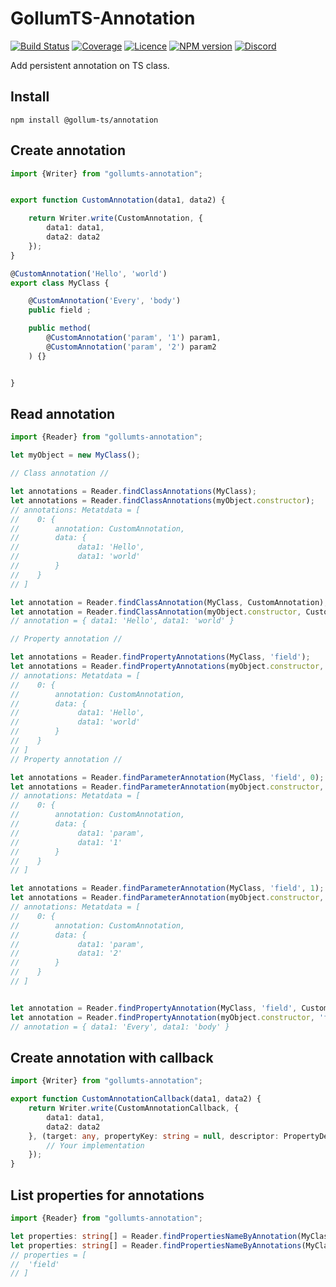 # GollumTS-Annotation

[![Build Status](https://travis-ci.com/GollumJS/gollumts-annotation.svg?branch=master)](https://app.travis-ci.com/github/GollumJS/GollumTS-Annotation)
[![Coverage](https://coveralls.io/repos/github/GollumJS/GollumTS-Annotation/badge.svg?branch=master)](https://coveralls.io/github/GollumJS/GollumTS-Annotation)
[![Licence](https://img.shields.io/npm/l/@gollum-ts/annotation.svg?colorB=4B9081)](https://github.com/GollumJS/GollumTS-Annotation/blob/master/LICENSE)
[![NPM version](https://img.shields.io/npm/v/@gollum-ts/annotation.svg)](https://www.npmjs.com/package/@gollum-ts/annotation)
[![Discord](https://img.shields.io/discord/671741944149573687?color=purple&label=discord)](https://discord.gg/xMBc5SQ)

Add persistent annotation on TS class.


## Install
```
npm install @gollum-ts/annotation
```



## Create annotation

```typescript
import {Writer} from "gollumts-annotation";


export function CustomAnnotation(data1, data2) {

	return Writer.write(CustomAnnotation, {
		data1: data1,
		data2: data2
	});
}

@CustomAnnotation('Hello', 'world')
export class MyClass {

	@CustomAnnotation('Every', 'body')
	public field ;

	public method(
		@CustomAnnotation('param', '1') param1,
		@CustomAnnotation('param', '2') param2
	) {}


}

```

## Read annotation


```typescript
import {Reader} from "gollumts-annotation";

let myObject = new MyClass();

// Class annotation //

let annotations = Reader.findClassAnnotations(MyClass);
let annotations = Reader.findClassAnnotations(myObject.constructor);
// annotations: Metatdata = [
//    0: {
//        annotation: CustomAnnotation,
//        data: {
//             data1: 'Hello',
//             data1: 'world'
//        }
//    }
// ]

let annotation = Reader.findClassAnnotation(MyClass, CustomAnnotation);
let annotation = Reader.findClassAnnotation(myObject.constructor, CustomAnnotation);
// annotation = { data1: 'Hello', data1: 'world' }

// Property annotation //

let annotations = Reader.findPropertyAnnotations(MyClass, 'field');
let annotations = Reader.findPropertyAnnotations(myObject.constructor, 'field');
// annotations: Metatdata = [
//    0: {
//        annotation: CustomAnnotation,
//        data: {
//             data1: 'Hello',
//             data1: 'world'
//        }
//    }
// ]
// Property annotation //

let annotations = Reader.findParameterAnnotation(MyClass, 'field', 0);
let annotations = Reader.findParameterAnnotation(myObject.constructor, 'field', 0);
// annotations: Metatdata = [
//    0: {
//        annotation: CustomAnnotation,
//        data: {
//             data1: 'param',
//             data1: '1'
//        }
//    }
// ]

let annotations = Reader.findParameterAnnotation(MyClass, 'field', 1);
let annotations = Reader.findParameterAnnotation(myObject.constructor, 'field', 1);
// annotations: Metatdata = [
//    0: {
//        annotation: CustomAnnotation,
//        data: {
//             data1: 'param',
//             data1: '2'
//        }
//    }
// ]


let annotation = Reader.findPropertyAnnotation(MyClass, 'field', CustomAnnotation);
let annotation = Reader.findPropertyAnnotation(myObject.constructor, 'field', CustomAnnotation);
// annotation = { data1: 'Every', data1: 'body' }

```

## Create annotation with callback

```typescript
import {Writer} from "gollumts-annotation";

export function CustomAnnotationCallback(data1, data2) {
	return Writer.write(CustomAnnotationCallback, {
		data1: data1,
		data2: data2
	}, (target: any, propertyKey: string = null, descriptor: PropertyDescriptor = null) => {
		// Your implementation
	});
}
```


## List properties for annotations

```typescript
import {Reader} from "gollumts-annotation";

let properties: string[] = Reader.findPropertiesNameByAnnotation(MyClass, CustomAnnotation);
let properties: string[] = Reader.findPropertiesNameByAnnotations(MyClass, [ CustomAnnotation, ... ]);
// properties = [
//  'field'
// ]


```
